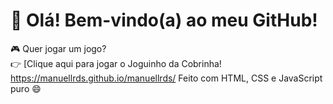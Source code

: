 # 👋 Olá! Bem-vindo(a) ao meu GitHub!

🎮 Quer jogar um jogo?  
👉 [Clique aqui para jogar o Joguinho da Cobrinha! https://manuellrds.github.io/manuellrds/
Feito com HTML, CSS e JavaScript puro 😄
